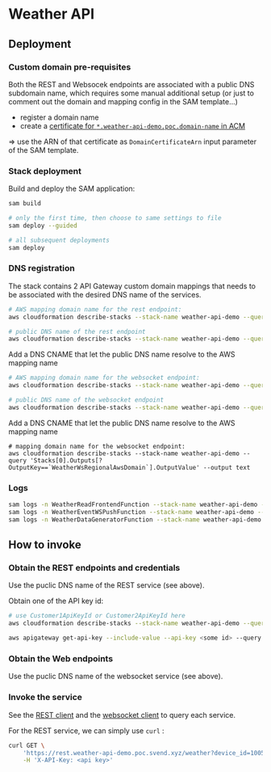 # Weather API

## Deployment

### Custom domain pre-requisites

Both the REST and Websocek endpoints are associated with a public DNS subdomain name, which requires some manual additional setup
(or just to comment out the domain and mapping config in the SAM template...)

* register a domain name
* create a [certificate for `*.weather-api-demo.poc.domain-name` in ACM](https://docs.aws.amazon.com/acm/latest/userguide/gs-acm-request-public.html)

=> use the ARN of that certificate as `DomainCertificateArn` input parameter of the SAM template.

### Stack deployment

Build and deploy the SAM application:

```sh
sam build

# only the first time, then choose to same settings to file
sam deploy --guided

# all subsequent deployments
sam deploy
```

### DNS registration

The stack contains 2 API Gateway custom domain mappings that needs to be associated with the desired DNS name of the services.

```sh
# AWS mapping domain name for the rest endpoint:
aws cloudformation describe-stacks --stack-name weather-api-demo --query 'Stacks[0].Outputs[?OutputKey==`WeatherRestRegionalAwsDomain`].OutputValue' --output text

# public DNS name of the rest endpoint
aws cloudformation describe-stacks --stack-name weather-api-demo --query 'Stacks[0].Outputs[?OutputKey==`WeatherRestPublicDomain`].OutputValue' --output text
```

Add a DNS CNAME that let the public DNS name resolve to the AWS mapping name

```sh
# AWS mapping domain name for the websocket endpoint:
aws cloudformation describe-stacks --stack-name weather-api-demo --query 'Stacks[0].Outputs[?OutputKey==`WeatherWsRegionalAwsDomain`].OutputValue' --output text

# public DNS name of the websocket endpoint
aws cloudformation describe-stacks --stack-name weather-api-demo --query 'Stacks[0].Outputs[?OutputKey==`WeatherWsPublicDomain`].OutputValue' --output text
```

Add a DNS CNAME that let the public DNS name resolve to the AWS mapping name

```
# mapping domain name for the websocket endpoint:
aws cloudformation describe-stacks --stack-name weather-api-demo --query 'Stacks[0].Outputs[?OutputKey==`WeatherWsRegionalAwsDomain`].OutputValue' --output text
```

### Logs

```sh
sam logs -n WeatherReadFrontendFunction --stack-name weather-api-demo --tail
sam logs -n WeatherEventWSPushFunction --stack-name weather-api-demo --tail
sam logs -n WeatherDataGeneratorFunction --stack-name weather-api-demo --tail
```

## How to invoke

### Obtain the REST endpoints and credentials

Use the puclic DNS name of the REST service (see above).

Obtain one of the API key id:
```sh
# use Customer1ApiKeyId or Customer2ApiKeyId here
aws cloudformation describe-stacks --stack-name weather-api-demo --query 'Stacks[0].Outputs[?OutputKey==`Customer1ApiKeyId`].OutputValue' --output text

aws apigateway get-api-key --include-value --api-key <some id> --query "value"
```

### Obtain the Web endpoints

Use the puclic DNS name of the websocket service (see above).

### Invoke the service

See the [REST client](../weather_rest_client/readme.md) 
and the [websocket client](../weather_ws_client/readme.md) 
to query each service.

For the REST service, we can simply use `curl` :

```sh
curl GET \
    'https://rest.weather-api-demo.poc.svend.xyz/weather?device_id=1005&from=2023-02-17T20:13:25%2B0100&to=2025-02-17T20:13:55%2B0100' \
    -H 'X-API-Key: <api key>'
```

